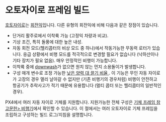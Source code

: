 # 오토자이로 프레임 빌드

[호토자이로](https://en.wikipedia.org/wiki/Autogyro)는 [회전익](https://en.wikipedia.org/wiki/Rotorcraft)입니다. 다른 유형의 회전익에 비해 다음과 같은 장점이 있습니다.

* 단거리 활주로에서 이착륙 가능 (고정익 차량과 비교).
* 기상 조건, 특히 돌풍에 대한 높은 내성.
* 자동 회전 모드(헬리콥터의 비상 모드 중 하나)에서 작동가능한 무동력 로터가 있습니다. 응급 상황에서 비행 모드를 적극적으로 변경할 필요가 없습니다 (낙하산이나 기타 장치가 필요 없음). 매우 안정적인 비행이 가능합니다.
* 이착륙 중에 [downwash](https://en.wikipedia.org/wiki/Downwash)가 없으면 원치 않는 먼지 소용돌이가 발생합니다.
* 구성 매개 변수로 조정 가능한 [ 낮은 양력 대 끌기 비율 ](https://en.wikipedia.org/wiki/Lift-to-drag_ratio). 이 기능은 무인 자동 자이로가 고장의 경우 멀리 날아갈 수 없지만 (기존 비행기의 경우처럼) 비행이 안전하고 항공기가 추락사고가 적기 때문에 유용합니다 (멀티 콥터 또는 헬리콥터의 일반적인 경우).

PX4에서 여러 자동 자이로 기체를 지원합니다. 지원가능한 전체 구성은 [기체 프레임 참고문헌> 비행기](../airframes/airframe_reference.md#autogyro)에서 확인할 수 있습니다. 이 절에서는 여러 오토자이로 기체 프레임을 조립하고 구성하는 빌드 로그/지침을 설명합니다.
